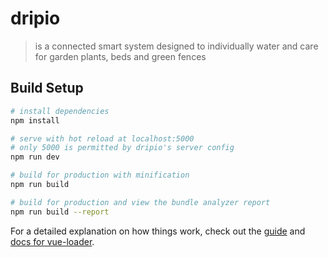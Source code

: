 # dripio

> is a connected smart system designed to individually water and care for garden plants, beds and green fences

## Build Setup

``` bash
# install dependencies
npm install

# serve with hot reload at localhost:5000
# only 5000 is permitted by dripio's server config
npm run dev

# build for production with minification
npm run build

# build for production and view the bundle analyzer report
npm run build --report
```

For a detailed explanation on how things work, check out the [guide](http://vuejs-templates.github.io/webpack/) and [docs for vue-loader](http://vuejs.github.io/vue-loader).
